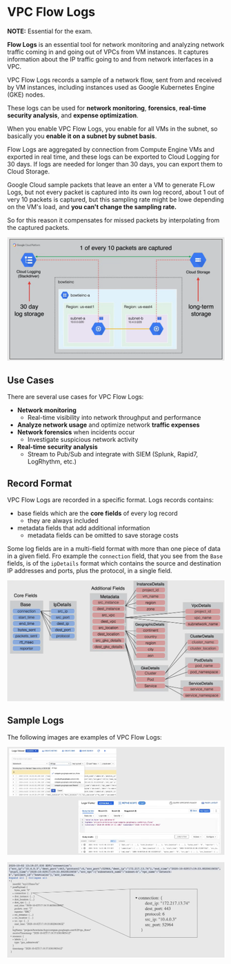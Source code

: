 # VPC Flow Logs

**NOTE:** Essential for the exam.

**Flow Logs** is an essential tool for network monitoring and analyzing network traffic coming in and going out of VPCs from VM instances. It captures information about the IP traffic going to and from network interfaces in a VPC.

VPC Flow Logs records a sample of a network flow, sent from and received by VM instances, including instances used as Google Kubernetes Engine (GKE) nodes.

These logs can be used for **network monitoring**, **forensics**, **real-time security analysis**, and **expense optimization**.

When you enable VPC Flow Logs, you enable for all VMs in the subnet, so basically you **enable it on a subnet by subnet basis**.

Flow Logs are aggregated by connection from Compute Engine VMs and exported in real time, and these logs can be exported to Cloud Logging for 30 days. If logs are needed for longer than 30 days, you can export them to Cloud Storage.

Google Cloud sample packets that leave an enter a VM to generate FLow Logs, but not every packet is captured into its own log record, about 1 out of very 10 packets is captured, but this sampling rate might be lowe depending on the VM's load, and **you can't change the sampling rate.**

So for this reason it compensates for missed packets by interpolating from the captured packets.

![VPC Flow Logs](images/10_VPC_Flow_Logs_01.png)

## Use Cases

There are several use cases for VPC Flow Logs:

- **Network monitoring**
  - Real-time visibility into network throughput and performance
- **Analyze network usage** and optimize network **traffic expenses**
- **Network forensics** when incidents occur
  - Investigate suspicious network activity
- **Real-time security analysis**
  - Stream to Pub/Sub and integrate with SIEM (Splunk, Rapid7, LogRhythm, etc.)

## Record Format

VPC Flow Logs are recorded in a specific format. Logs records contains:

- base fields which are the **core fields** of every log record
  - they are always included
- metadata fields that add additional information
  - metadata fields can be omitted to save storage costs

Some log fields are in a multi-field format with more than one piece of data in a given field. Fro example the `connection` field, that you see from the `Base` fields, is of the `ipDetails` format which contains the source and destination IP addresses and ports, plus the protocol, in a single field.

![VPC Flow Logs](images/10_VPC_Flow_Logs_02.png)

## Sample Logs

The following images are examples of VPC Flow Logs:

![VPC Flow Logs](images/10_VPC_Flow_Logs_03.png)

![VPC Flow Logs](images/10_VPC_Flow_Logs_04.png)